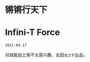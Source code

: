 # 锵锵行天下

# Infini-T Force

`2021-04-17`

对超能战士类不太感兴趣，全因`龙之子`出品。

<!-- # 世界第一初恋

`2021.04.21`

三条爱情线：一个磨磨叽叽，一个傻了吧唧，还有一个中年危机。两季二十四集，全靠磨叽男主贡献时长。 -->
